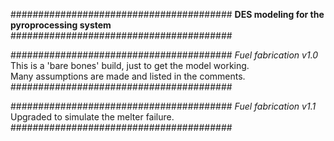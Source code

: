 ########################################
**DES modeling for the pyroprocessing system**
########################################

########################################
*Fuel fabrication v1.0*
<br>
This is a 'bare bones' build, just to get the model working.
<br>
Many assumptions are made and listed in the comments.
########################################

########################################
*Fuel fabrication v1.1*
<br>
Upgraded to simulate the melter failure.
########################################